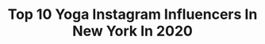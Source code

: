 ---
title: Top 10 Yoga Instagram Influencers In New York In 2020
description: >-
  Find top yoga Instagram influencers in New York in 2020. Most popular hashtags: #yoga #newyork #paris #earthday.
platform: Instagram
profiles:
  - username: "natashashumny"
    fullname: >-
      Natasha Shumny
    location: "United States"
    followers: 29416
    engagement: 155
    commentsToLikes: 0.014901
    id: ck6udm14iluv80j71gxbj0mrd
    verified: false
    hashtags: "#strength, #lakelife, #leggings, #goforawalk"
  - username: "lorelay_bove"
    fullname: >-
      Lorelay Bove
    location: "United States"
    followers: 110539
    engagement: 274
    commentsToLikes: 0.006281
    id: ck0w65spq710n0i192bvrfega
    verified: true
    hashtags: "#minipainting, #alice, #animation, #best9of2019"
  - username: "laurigrisales"
    fullname: >-
      Lauri Grisales - Yoga
    location: "United States"
    followers: 25635
    engagement: 236
    commentsToLikes: 0.125966
    id: ck6tigzzu0p7s0j71s804cjtv
    verified: false
    hashtags: "#newyorknewyork, #wearenytough, #modocuarentena, #yogagilr"
  - username: "lovecandice.c"
    fullname: >-
      趙希洛  Candice .C
    location: "United States"
    followers: 201030
    engagement: 241
    commentsToLikes: 0.013262
    id: ck55mlm7z48j50i11il2ilg4g
    verified: false
    hashtags: "#makeithappen, #tgif, #mothersday, #imissunyc"
  - username: "gigidiazofficial"
    fullname: >-
      GISELLE || ACTRESS & YOUTUBER
    location: "United States"
    followers: 12403
    engagement: 543
    commentsToLikes: 0.056186
    id: ck602i67vhfpw0i1497l1rnfe
    verified: false
    hashtags: "#urbanstreetwear, #smallbusiness, #boyfriend, #voiceoverartist"
  - username: "shihpoogeorge"
    fullname: >-
      Shihpoo George
    location: "United States"
    followers: 4255
    engagement: 1873
    commentsToLikes: 0.037791
    id: ck8t392772e0s0j78js48dps1
    verified: false
    hashtags: "#dogsof512, #stpatricksday, #camel, #draftday"
  - username: "jennyclise_"
    fullname: >-
      Jenny Clise
    location: "United States"
    followers: 35072
    engagement: 546
    commentsToLikes: 0.045940
    id: ck5cbx4o0gbr70i11zexbfmd0
    verified: false
    hashtags: "#shelterinplace"
  - username: "danilo"
    fullname: >-
      Danilo
    location: "United States"
    followers: 103680
    engagement: 80
    commentsToLikes: 0.042225
    id: ck0w34zahrmvb0i1977g1845s
    verified: true
    hashtags: "#pixelart, #mexico, #teleport, #jonburgerman"
  - username: "baratunde"
    fullname: >-
      Baratunde Thurston
    location: "United States"
    followers: 28383
    engagement: 106
    commentsToLikes: 0.064517
    id: ck0vyocov4zmp0i19qqazu3j9
    verified: true
    hashtags: "#antivaxxers, #maskingforafriend, #dating, #newyorkstate"
  - username: "dbear1294"
    fullname: >-
      Dani Barry
    location: "United States"
    followers: 14865
    engagement: 792
    commentsToLikes: 0.019884
    id: ck8wdfng3drw00j78xaobbyi1
    verified: false
    hashtags: "#mondayvibes, #throwback, #leaves, #roses"
---
